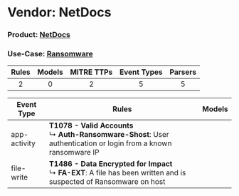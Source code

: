 Vendor: NetDocs
===============
### Product: [NetDocs](../ds_netdocs_netdocs.md)
### Use-Case: [Ransomware](../../../../UseCases/uc_ransomware.md)

| Rules | Models | MITRE TTPs | Event Types | Parsers |
|:-----:|:------:|:----------:|:-----------:|:-------:|
|   2   |   0    |     2      |      5      |    5    |

| Event Type   | Rules                                                                                                                        | Models |
| ------------ | ---------------------------------------------------------------------------------------------------------------------------- | ------ |
| app-activity | <b>T1078 - Valid Accounts</b><br> ↳ <b>Auth-Ransomware-Shost</b>: User authentication or login from a known ransomware IP    |        |
| file-write   | <b>T1486 - Data Encrypted for Impact</b><br> ↳ <b>FA-EXT</b>: A file has been written and is suspected of Ransomware on host |        |